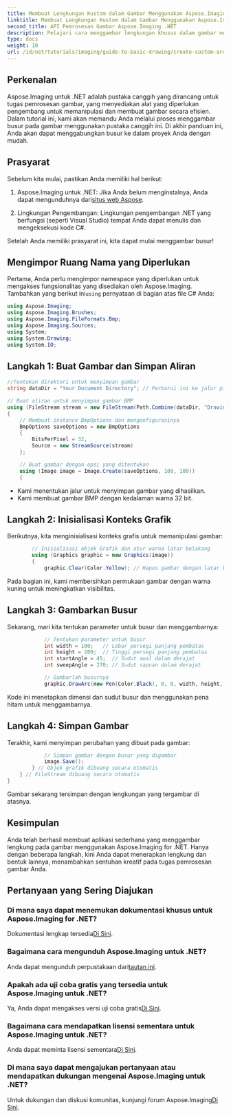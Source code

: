 ```yaml
---
title: Membuat Lengkungan Kustom dalam Gambar Menggunakan Aspose.Imaging untuk .NET
linktitle: Membuat Lengkungan Kustom dalam Gambar Menggunakan Aspose.Imaging untuk .NET
second_title: API Pemrosesan Gambar Aspose.Imaging .NET
description: Pelajari cara menggambar lengkungan khusus dalam gambar menggunakan Aspose.Imaging untuk .NET. Ikuti petunjuk langkah demi langkah untuk menyiapkan gambar, menginisialisasi konteks grafik, menentukan parameter lengkungan, dan menyimpan hasil akhir.
type: docs
weight: 10
url: /id/net/tutorials/imaging/guide-to-basic-drawing/create-custom-arc-in-images/
---
```

## Perkenalan

Aspose.Imaging untuk .NET adalah pustaka canggih yang dirancang untuk tugas pemrosesan gambar, yang menyediakan alat yang diperlukan pengembang untuk memanipulasi dan membuat gambar secara efisien. Dalam tutorial ini, kami akan memandu Anda melalui proses menggambar busur pada gambar menggunakan pustaka canggih ini. Di akhir panduan ini, Anda akan dapat menggabungkan busur ke dalam proyek Anda dengan mudah.

## Prasyarat

Sebelum kita mulai, pastikan Anda memiliki hal berikut:

1.  Aspose.Imaging untuk .NET: Jika Anda belum menginstalnya, Anda dapat mengunduhnya dari[situs web Aspose](https://releases.aspose.com/imaging/net/).

2. Lingkungan Pengembangan: Lingkungan pengembangan .NET yang berfungsi (seperti Visual Studio) tempat Anda dapat menulis dan mengeksekusi kode C#.

Setelah Anda memiliki prasyarat ini, kita dapat mulai menggambar busur!

## Mengimpor Ruang Nama yang Diperlukan

 Pertama, Anda perlu mengimpor namespace yang diperlukan untuk mengakses fungsionalitas yang disediakan oleh Aspose.Imaging. Tambahkan yang berikut ini`using` pernyataan di bagian atas file C# Anda:

```csharp
using Aspose.Imaging;
using Aspose.Imaging.Brushes;
using Aspose.Imaging.FileFormats.Bmp;
using Aspose.Imaging.Sources;
using System;
using System.Drawing;
using System.IO;
```

## Langkah 1: Buat Gambar dan Simpan Aliran

```csharp
//Tentukan direktori untuk menyimpan gambar
string dataDir = "Your Document Directory"; // Perbarui ini ke jalur pilihan Anda

// Buat aliran untuk menyimpan gambar BMP
using (FileStream stream = new FileStream(Path.Combine(dataDir, "DrawingArc_out.bmp"), FileMode.Create))
{
    // Membuat instance BmpOptions dan mengonfigurasinya
    BmpOptions saveOptions = new BmpOptions
    {
        BitsPerPixel = 32,
        Source = new StreamSource(stream)
    };

    // Buat gambar dengan opsi yang ditentukan
    using (Image image = Image.Create(saveOptions, 100, 100))
    {
```

- Kami menentukan jalur untuk menyimpan gambar yang dihasilkan.
- Kami membuat gambar BMP dengan kedalaman warna 32 bit.

## Langkah 2: Inisialisasi Konteks Grafik

Berikutnya, kita menginisialisasi konteks grafis untuk memanipulasi gambar:

```csharp
        // Inisialisasi objek Grafik dan atur warna latar belakang
        using (Graphics graphic = new Graphics(image))
        {
            graphic.Clear(Color.Yellow); // Hapus gambar dengan latar belakang kuning
```

Pada bagian ini, kami membersihkan permukaan gambar dengan warna kuning untuk meningkatkan visibilitas.

## Langkah 3: Gambarkan Busur

Sekarang, mari kita tentukan parameter untuk busur dan menggambarnya:

```csharp
            // Tentukan parameter untuk busur
            int width = 100;   // Lebar persegi panjang pembatas
            int height = 200;  // Tinggi persegi panjang pembatas
            int startAngle = 45;  // Sudut awal dalam derajat
            int sweepAngle = 270; // Sudut sapuan dalam derajat

            // Gambarlah busurnya
            graphic.DrawArc(new Pen(Color.Black), 0, 0, width, height, startAngle, sweepAngle);
```

Kode ini menetapkan dimensi dan sudut busur dan menggunakan pena hitam untuk menggambarnya.

## Langkah 4: Simpan Gambar

Terakhir, kami menyimpan perubahan yang dibuat pada gambar:

```csharp
            // Simpan gambar dengan busur yang digambar
            image.Save();
        } // Objek grafik dibuang secara otomatis
    } // FileStream dibuang secara otomatis
}
```

Gambar sekarang tersimpan dengan lengkungan yang tergambar di atasnya.

## Kesimpulan

Anda telah berhasil membuat aplikasi sederhana yang menggambar lengkung pada gambar menggunakan Aspose.Imaging for .NET. Hanya dengan beberapa langkah, kini Anda dapat menerapkan lengkung dan bentuk lainnya, menambahkan sentuhan kreatif pada tugas pemrosesan gambar Anda.

## Pertanyaan yang Sering Diajukan

### Di mana saya dapat menemukan dokumentasi khusus untuk Aspose.Imaging for .NET?

 Dokumentasi lengkap tersedia[Di Sini](https://reference.aspose.com/imaging/net/).

### Bagaimana cara mengunduh Aspose.Imaging untuk .NET?

 Anda dapat mengunduh perpustakaan dari[tautan ini](https://releases.aspose.com/imaging/net/).

### Apakah ada uji coba gratis yang tersedia untuk Aspose.Imaging untuk .NET?

 Ya, Anda dapat mengakses versi uji coba gratis[Di Sini](https://releases.aspose.com/).

### Bagaimana cara mendapatkan lisensi sementara untuk Aspose.Imaging untuk .NET?

 Anda dapat meminta lisensi sementara[Di Sini](https://purchase.conholdate.com/temporary-license/).

### Di mana saya dapat mengajukan pertanyaan atau mendapatkan dukungan mengenai Aspose.Imaging untuk .NET?

 Untuk dukungan dan diskusi komunitas, kunjungi forum Aspose.Imaging[Di Sini](https://forum.aspose.com/).
